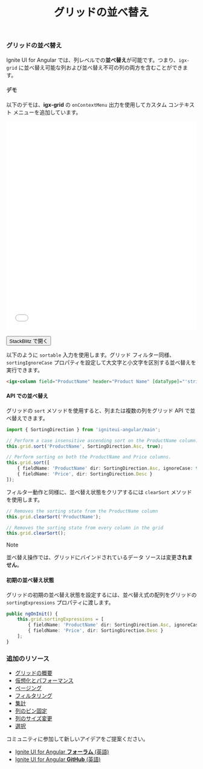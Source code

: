 ﻿---
title: グリッドの並べ替え
_description: Ignite UI for Angular Data Grid コントロールは、タッチ レスポンシブなデータ グリッドです。階層およびリスト ビューなどの機能があります。
_keywords: Ignite UI for Angular, UI コントロール, Angular ウィジェット, web ウィジェット, UI ウィジェット, Angular, ネイティブ Angular コンポーネント スィート, ネイティブ Angular コントロール, ネイティブ Angular コンポーネント ライブラリ, Angular Data Grid コンポーネント, Angular Data Grid コントロール, Angular Grid コンポーネント, Angular Grid コントロール, Angular 高いパフォーマンス Grid, 並べ替え機能, 並べ替え
_language: ja
---

### グリッドの並べ替え

Ignite UI for Angular では、列レベルでの**並べ替え**が可能です。つまり、`igx-grid` に並べ替え可能な列および並べ替え不可の列の両方を含むことができます。

#### デモ
以下のデモは、**igx-grid** の `onContextMenu` 出力を使用してカスタム コンテキスト メニューを追加しています。

<div class="sample-container loading" style="height:550px">
    <iframe id="grid-sample-iframe" src='{environment:demosBaseUrl}/grid-sorting-sample' width="100%" height="100%" seamless frameBorder="0" onload="onSampleIframeContentLoaded(this);"></iframe>
</div>
<br/>
<div>
<button data-localize="stackblitz" class="stackblitz-btn" data-iframe-id="grid-sample-iframe" data-demos-base-url="{environment:demosBaseUrl}">StackBlitz で開く</button>
</div>
<div class="divider--half"></div>

以下のように `sortable` 入力を使用します。グリッド フィルター同様、`sortingIgnoreCase` プロパティを設定して大文字と小文字を区別する並べ替えを実行できます。

```html
<igx-column field="ProductName" header="Product Name" [dataType]="'string'" sortable="true"></igx-column>
```

#### API での並べ替え

グリッドの `sort` メソッドを使用すると、列または複数の列をグリッド API で並べ替えできます。

```typescript
import { SortingDirection } from 'igniteui-angular/main';

// Perform a case insensitive ascending sort on the ProductName column.
this.grid.sort('ProductName', SortingDirection.Asc, true);

// Perform sorting on both the ProductName and Price columns.
this.grid.sort([
    { fieldName: 'ProductName' dir: SortingDirection.Asc, ignoreCase: true },
    { fieldName: 'Price', dir: SortingDirection.Desc }
]);
```

フィルター動作と同様に、並べ替え状態をクリアするには `clearSort` メソッドを使用します。

```typescript
// Removes the sorting state from the ProductName column
this.grid.clearSort('ProductName');

// Removes the sorting state from every column in the grid
this.grid.clearSort();
```

> [!NOTE]
> 並べ替え操作では、グリッドにバインドされているデータ ソースは変更**されません**。

#### 初期の並べ替え状態

グリッドの初期の並べ替え状態を設定するには、並べ替え式の配列をグリッドの `sortingExpressions` プロパティに渡します。

```typescript
public ngOnInit() {
    this.grid.sortingExpressions = [
        { fieldName: 'ProductName' dir: SortingDirection.Asc, ignoreCase: true },
        { fieldName: 'Price', dir: SortingDirection.Desc }
    ];
}
```

<div class="divider--half"></div>

### 追加のリソース
<div class="divider--half"></div>

* [グリッドの概要](grid.md)
* [仮想化とパフォーマンス](grid_virtualization.md)
* [ページング](grid_paging.md)
* [フィルタリング](grid_filtering.md)
* [集計](grid_summaries.md)
* [列のピン固定](grid_column_pinning.md)
* [列のサイズ変更](grid_column_resizing.md)
* [選択](grid_selection.md)

<div class="divider--half"></div>
コミュニティに参加して新しいアイデアをご提案ください。

* [Ignite UI for Angular **フォーラム** (英語)](https://www.infragistics.com/community/forums/f/ignite-ui-for-angular)
* [Ignite UI for Angular **GitHub** (英語)](https://github.com/IgniteUI/igniteui-angular)
